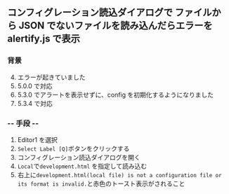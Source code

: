 ## コンフィグレーション読込ダイアログで ファイルから JSON でないファイルを読み込んだらエラーを alertify.js で表示

### 背景

4.  エラーが起きていました
5.  5.0.0 で対応
6.  5.3.0 でアラートを表示せずに、config を初期化するようになりました
7.  5.3.4 で対応

### -- 手段 --

1.  Editor1 を選択
2.  `Select Label [Q]`ボタンをクリックする
3.  コンフィグレーション読込ダイアログを開く
4.  `Local`で`development.html` を指定して読み込む
5.  右上に`development.html(local file) is not a configuration file or its format is invalid.`と赤色のトースト表示がされること
